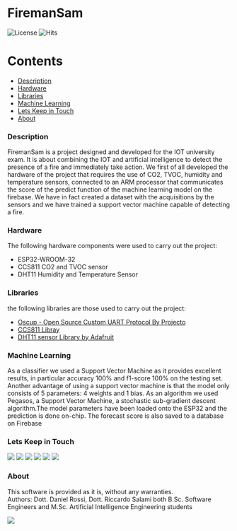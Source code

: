 # FiremanSam
 ![License](https://badgen.net/badge/license/GPL-3.0/red?icon=github)
 ![Hits](https://hitcounter.pythonanywhere.com/count/tag.svg?url=https://github.com/ProjectoOfficial/FiremanSam)
  
Contents
========

* [Description](#Description)
* [Hardware](#Hardware)
* [Libraries](#Libraries)
* [Machine Learning](#Machine-Learning)
* [Lets Keep in Touch](#Lets-Keep-in-Touch)
* [About](#About)

### Description
 FiremanSam is a project designed and developed for the IOT university exam. It is about combining the IOT and artificial intelligence to detect the presence of a fire and immediately take action. We first of all developed the hardware of the project that requires the use of CO2, TVOC, humidity and temperature sensors, connected to an ARM processor that communicates the score of the predict function of the machine learning model on the firebase. We have in fact created a dataset with the acquisitions by the sensors and we have trained a support vector machine capable of detecting a fire.
 
### Hardware
The following hardware components were used to carry out the project:
- ESP32-WROOM-32
- CCS811 CO2 and TVOC sensor
- DHT11 Humidity and Temperature Sensor

### Libraries
the following libraries are those used to carry out the project:
 - <a href="https://github.com/ProjectoOfficial/Oscup"> Oscup - Open Source Custom UART Protocol By Projecto<a/>
 - <a href="https://www.dropbox.com/sh/or1jzflapzbdepd/AACgGE_AW6nqoYV6fwAW4lx9a/Libraries?dl=0&subfolder_nav_tracking=1">CCS811 Libray </a>
 - <a href="https://github.com/adafruit/DHT-sensor-library"> DHT11 sensor Library by Adafruit</a>
 
### Machine Learning
 As a classifier we used a Support Vector Machine as it provides excellent results, in particular accuracy 100% and f1-score 100% on the testing set. Another advantage of using a support vector machine is that the model only consists of 5 parameters: 4 weights and 1 bias. As an algorithm we used Pegasos, a Support Vector Machine, a stochastic sub-gradient descent algorithm.The model parameters have been loaded onto the ESP32 and the prediction is done on-chip. The forecast score is also saved to a database on Firebase
 
### Lets Keep in Touch
<a href="Https://youtube.com/c/ProjectoOfficial" target="_blank"><img src="https://img.shields.io/badge/YouTube-FF0000?style=for-the-badge&logo=youtube&logoColor=white"/></a>
<a href="https://www.instagram.com/OfficialProjecTo/" target="_blank"><img src="https://img.shields.io/badge/Instagram-E4405F?style=for-the-badge&logo=instagram&logoColor=white"/></a>
<a href="https://www.facebook.com/MiniProjectsOfficial" target="_blank"><img src="https://img.shields.io/badge/Facebook-1877F2?style=for-the-badge&logo=facebook&logoColor=white"/></a>
<a href="https://www.tiktok.com/@officialprojecto" target="_blank"><img src="https://img.shields.io/badge/TikTok-000000?style=for-the-badge&logo=tiktok&logoColor=white"/></a>
<a href="https://github.com/ProjectoOfficial" target="_blank"><img src="https://img.shields.io/badge/GitHub-100000?style=for-the-badge&logo=github&logoColor=white"/></a>
<a href="https://it.linkedin.com/company/officialprojecto" target="_blank"><img src="https://img.shields.io/badge/LinkedIn-0077B5?style=for-the-badge&logo=linkedin&logoColor=white"/></a>

 ### About
 This software is provided as it is, without any warranties. <br/>
 Authors: Dott. Daniel Rossi, Dott. Riccardo Salami both B.Sc. Software Engineers and M.Sc. Artificial Intelligence Engineering students
 
<a href = "https://github.com/ProjectoOfficial/FiremanSam/graphs/contributors">
<img src = "https://contrib.rocks/image?repo=ProjectoOfficial/Oscup"/>
</a>

